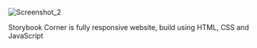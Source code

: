 
![Screenshot_2](https://github.com/RumenKoserkov/Book-shop/assets/93001846/d5a11eb0-6258-4630-8a72-a8ae03088857)


Storybook Corner is fully responsive website, build using HTML, CSS and JavaScript
